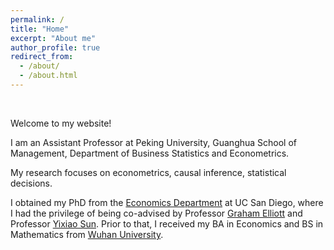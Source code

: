 ```yaml
---
permalink: /
title: "Home"
excerpt: "About me"
author_profile: true
redirect_from: 
  - /about/
  - /about.html
---
```


&nbsp;


Welcome to my website! 

I am an Assistant Professor at Peking University, Guanghua School of Management, Department of Business Statistics and Econometrics.

My research focuses on econometrics, causal inference, statistical decisions.

I obtained my PhD from the [Economics Department](https://economics.ucsd.edu/) at UC San Diego, where I had the privilege of being co-advised by Professor [Graham Elliott](https://econweb.ucsd.edu/~gelliott/) and Professor [Yixiao Sun](https://econweb.ucsd.edu/~yisun/). Prior to that, I received my BA in Economics and BS in Mathematics from [Wuhan University](https://en.whu.edu.cn). 






